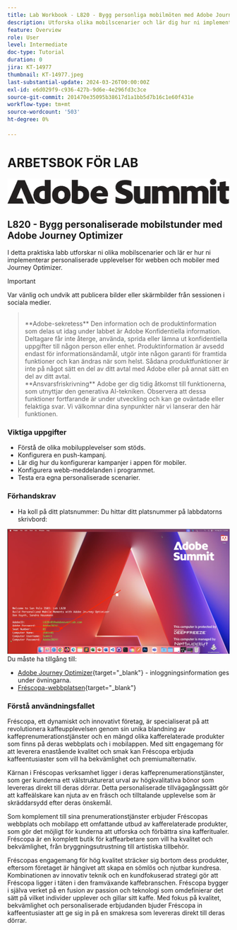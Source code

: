 ```yaml
---
title: Lab Workbook - L820 - Bygg personliga mobilmöten med Adobe Journey Optimizer
description: Utforska olika mobilscenarier och lär dig hur ni implementerar personaliserade upplevelser för webben och mobiler med Journey Optimizer.
feature: Overview
role: User
level: Intermediate
doc-type: Tutorial
duration: 0
jira: KT-14977
thumbnail: KT-14977.jpeg
last-substantial-update: 2024-03-26T00:00:00Z
exl-id: e6d029f9-c936-427b-9d6e-4e296fd3c3ce
source-git-commit: 201470e35095b38617d1a1bb5d7b16c1e60f431e
workflow-type: tm+mt
source-wordcount: '503'
ht-degree: 0%

---
```


# ARBETSBOK FÖR LAB

![Adobe Summit - alt text](/help/summit-labs/summit-lab-2024/l820-lab-workbook/assets/adobe-summit.png "Adobe Summit")

## L820 - Bygg personaliserade mobilstunder med Adobe Journey Optimizer

I detta praktiska labb utforskar ni olika mobilscenarier och lär er hur ni implementerar personaliserade upplevelser för webben och mobiler med Journey Optimizer.


>[!IMPORTANT]
>
>Var vänlig och undvik att publicera bilder eller skärmbilder från sessionen i sociala medier.
>><br>
>>**Adobe-sekretess**
>>Den information och de produktinformation som delas ut idag under labbet är Adobe Konfidentiella information.
>>Deltagare får inte återge, använda, sprida eller lämna ut konfidentiella uppgifter till någon person eller enhet.
>>Produktinformation är avsedd endast för informationsändamål, utgör inte någon garanti för framtida funktioner och kan ändras när som helst. Sådana produktfunktioner är inte på något sätt en del av ditt avtal med Adobe eller på annat sätt en del av ditt avtal.
>><br>
>>**Ansvarsfriskrivning**
>>Adobe ger dig tidig åtkomst till funktionerna, som utnyttjar den generativa AI-tekniken. Observera att dessa funktioner fortfarande är under utveckling och kan ge oväntade eller felaktiga svar. Vi välkomnar dina synpunkter när vi lanserar den här funktionen.


### Viktiga uppgifter

* Förstå de olika mobilupplevelser som stöds.
* Konfigurera en push-kampanj.
* Lär dig hur du konfigurerar kampanjer i appen för mobiler.
* Konfigurera webb-meddelanden i programmet.
* Testa era egna personaliserade scenarier.

### Förhandskrav

* Ha koll på ditt platsnummer: Du hittar ditt platsnummer på labbdatorns skrivbord:

![Platsnummer](/help/summit-labs/summit-lab-2024/l820-lab-workbook/assets/locate-seat-number.png)
Du måste ha tillgång till:

* [Adobe Journey Optimizer](https://experience.adobe.com/#/@techmarketingdemos/sname:summit-ajo-lab/journey-optimizer/home){target="_blank"} - inloggningsinformation ges under övningarna.
* [Fréscopa-webbplatsen](https://dsn.adobe.com/p/adobe-summit-2024?token=eyJhbGciOiJIUzI1NiIsInR5cCI6IkpXVCJ9.eyJpZCI6ImFub255bW91cyIsImVtYWlsIjoiYW5vbnltb3VzQGFkb2JlLmNvbSIsImlzc3VlciI6InNoYXJlZC1saW5rIiwiYXJnb24iOnsiYWNjZXNzIjoicmVhZC1wcm9qZWN0IiwicHJvamVjdElkIjoiYWRvYmUtc3VtbWl0LTIwMjQifSwiaWF0IjoxNzEwNTI0MTIwLCJleHAiOjE3MTIzMzg1MjB9.q2uGVst6HjJw8SCWl-3pViNzepkdGnNCvGqZnbbkTsY){target="_blank"}


### Förstå användningsfallet

Fréscopa, ett dynamiskt och innovativt företag, är specialiserat på att revolutionera kaffeupplevelsen genom sin unika blandning av kaffeprenumerationstjänster och en mängd olika kafferelaterade produkter som finns på deras webbplats och i mobilappen. Med sitt engagemang för att leverera enastående kvalitet och smak kan Fréscopa erbjuda kaffeentusiaster som vill ha bekvämlighet och premiumalternativ.

Kärnan i Fréscopas verksamhet ligger i deras kaffeprenumerationstjänster, som ger kunderna ett välstrukturerat urval av högkvalitativa bönor som levereras direkt till deras dörrar. Detta personaliserade tillvägagångssätt gör att kaffeälskare kan njuta av en fräsch och tilltalande upplevelse som är skräddarsydd efter deras önskemål.

Som komplement till sina prenumerationstjänster erbjuder Fréscopas webbplats och mobilapp ett omfattande utbud av kafferelaterade produkter, som gör det möjligt för kunderna att utforska och förbättra sina kafferitualer. Fréscopa är en komplett butik för kaffearbetare som vill ha kvalitet och bekvämlighet, från bryggningsutrustning till artistiska tillbehör.

Fréscopas engagemang för hög kvalitet sträcker sig bortom dess produkter, eftersom företaget är hängivet att skapa en sömlös och njutbar kundresa. Kombinationen av innovativ teknik och en kundfokuserad strategi gör att Fréscopa ligger i täten i den framväxande kaffebranschen. Fréscopa bygger i själva verket på en fusion av passion och teknologi som omdefinierar det sätt på vilket individer upplever och gillar sitt kaffe. Med fokus på kvalitet, bekvämlighet och personaliserade erbjudanden bjuder Fréscopa in kaffeentusiaster att ge sig in på en smakresa som levereras direkt till deras dörrar.

